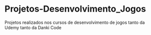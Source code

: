 # Projetos-Desenvolvimento_Jogos
 Projetos realizados nos cursos de desenvolvimento de jogos tanto da Udemy tanto da Danki Code
